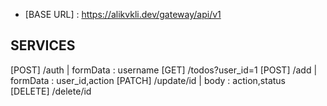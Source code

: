 
- [BASE URL] : https://alikvkli.dev/gateway/api/v1

## SERVICES

[POST] /auth | formData : username 
[GET] /todos?user_id=1 
[POST] /add | formData : user_id,action
[PATCH] /update/id | body : action,status
[DELETE] /delete/id 